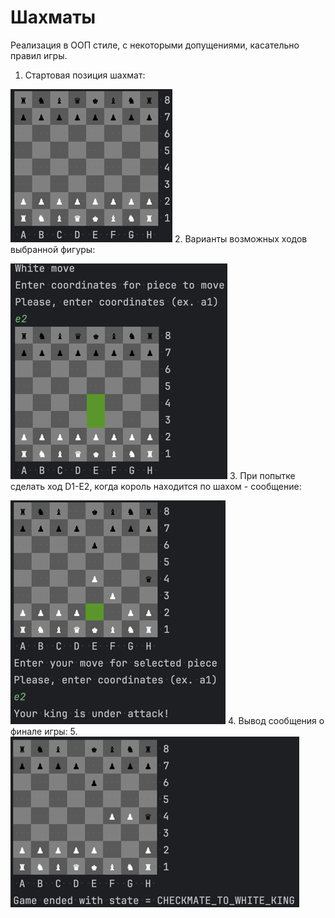 <h1>Шахматы</h1>
<p>Реализация в ООП стиле, с некоторыми допущениями, касательно правил игры.</p>

1. Стартовая позиция шахмат: 

![img_2.png](img_2.png)
2. Варианты возможных ходов выбранной фигуры:

![img_3.png](img_3.png)
3. При попытке сделать ход D1-E2, когда король находится по шахом - сообщение:

![img_5.png](img_5.png)
4. Вывод сообщения о финале игры:
5. 
![img_6.png](img_6.png)


